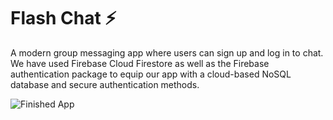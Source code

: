 # Flash Chat ⚡️

A modern group messaging app where users can sign up and log in to chat.
We have used Firebase Cloud Firestore as well as the Firebase authentication package to equip our app with a cloud-based NoSQL database and secure authentication methods. 

![Finished App](https://imgur.com/a/Km0Wql0)

